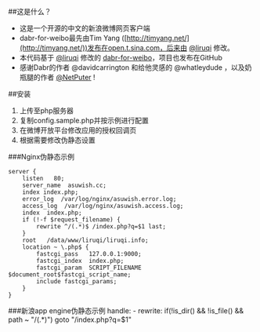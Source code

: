 ##这是什么？

* 这是一个开源的中文的新浪微博网页客户端
* dabr-for-weibo最先由Tim Yang ([http://timyang.net/](http://timyang.net/))发布在open.t.sina.com，后来由 [@liruqi](http://www.weibo.com/liruqi) 修改。
* 本代码基于 [@liruqi](http://www.weibo.com/liruqi) 修改的 [dabr-for-weibo](https://github.com/liruqi/dabr-for-weibo)，项目也发布在GitHub
* 感谢Dabr的作者 @davidcarrington 和给他灵感的 @whatleydude ，以及奶瓶腿的作者 [@NetPuter](http://weibo.com/NetPuter) !

##安装

1. 上传至php服务器
2. 复制config.sample.php并按示例进行配置
3. 在微博开放平台修改应用的授权回调页
4. 根据需要修改伪静态设置

###Nginx伪静态示例

	server {
		listen   80;
		server_name  asuwish.cc;
		index index.php;
		error_log  /var/log/nginx/asuwish.error.log;
		access_log  /var/log/nginx/asuwish.access.log;
		index  index.php;
		if (!-f $request_filename) {
			rewrite ^/(.*)$ /index.php?q=$1 last;
		}
		root   /data/www/liruqi/liruqi.info;
		location ~ \.php$ {
			fastcgi_pass   127.0.0.1:9000;
			fastcgi_index  index.php;
			fastcgi_param  SCRIPT_FILENAME  $document_root$fastcgi_script_name;
			include fastcgi_params;
		}
	}

###新浪app engine伪静态示例
	handle:
	  - rewrite: if(!is_dir() && !is_file() && path ~ "/(.*)") goto "/index.php?q=$1"
